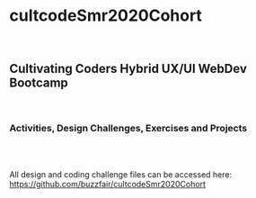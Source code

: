 # cultcodeSmr2020Cohort<br>
<br>
<h2>Cultivating Coders Hybrid UX/UI WebDev Bootcamp</h2><br>
<h3>Activities, Design Challenges, Exercises and Projects</h3><br>
<br>
  <p>All design and coding challenge files can be accessed here:<br>
    <a href="https://github.com/buzzfair/cultcodeSmr2020Cohort">https://github.com/buzzfair/cultcodeSmr2020Cohort</a>
  </p>
